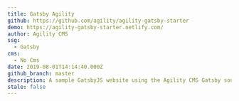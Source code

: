 ```yaml
---
title: Gatsby Agility
github: https://github.com/agility/agility-gatsby-starter
demo: https://agility-gatsby-starter.netlify.com/
author: Agility CMS
ssg:
  - Gatsby
cms:
  - No Cms
date: 2019-08-01T14:14:40.000Z
github_branch: master
description: A sample GatsbyJS website using the Agility CMS Gatsby source plugin
stale: false
---
```


